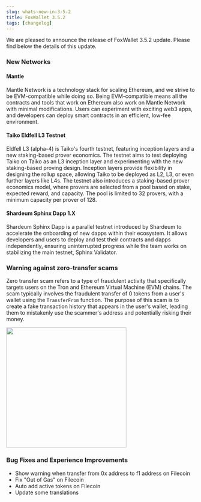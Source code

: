 ```yaml
---
slug: whats-new-in-3-5-2
title: FoxWallet 3.5.2
tags: [changelog]
---
```


We are pleased to announce the release of FoxWallet 3.5.2 update. Please find below the details of this update.
<!--truncate-->

### New Networks

#### Mantle
Mantle Network is a technology stack for scaling Ethereum, and we strive to be EVM-compatible while doing so. Being EVM-compatible means all the contracts and tools that work on Ethereum also work on Mantle Network with minimal modifications. Users can experiment with exciting web3 apps, and developers can deploy smart contracts in an efficient, low-fee environment.  

#### Taiko Eldfell L3 Testnet
Eldfell L3 (alpha-4) is Taiko's fourth testnet, featuring inception layers and a new staking-based prover economics. The testnet aims to test deploying Taiko on Taiko as an L3 inception layer and experimenting with the new staking-based proving design. Inception layers provide flexibility in designing the rollup space, allowing Taiko to be deployed as L2, L3, or even further layers like L4s. The testnet also introduces a staking-based prover economics model, where provers are selected from a pool based on stake, expected reward, and capacity. The pool is limited to 32 provers, with a minimum capacity per prover of 128.

#### Shardeum Sphinx Dapp 1.X
Shardeum Sphinx Dapp is a parallel testnet introduced by Shardeum to accelerate the onboarding of new dapps within their ecosystem. It allows developers and users to deploy and test their contracts and dapps independently, ensuring uninterrupted progress while the team works on stabilizing the main testnet, Sphinx Validator.

### Warning against zero-transfer scams
Zero transfer scam refers to a type of fraudulent activity that specifically targets users on the Tron and Ethereum Virtual Machine (EVM) chains. The scam typically involves the fraudulent transfer of 0 tokens from a user's wallet using the `TransferFrom` function. The purpose of this scam is to create a fake transaction history that appears in the user's wallet, leading them to mistakenly use the scammer's address and potentially risking their money.  

<img src="/img/blog/zero-transfer-warning.webp" width="320" />

### Bug Fixes and Experience Improvements
- Show warning when transfer from 0x address to f1 address on Filecoin
- Fix "Out of Gas" on Filecoin
- Auto add active tokens on Filecoin
- Update some translations

